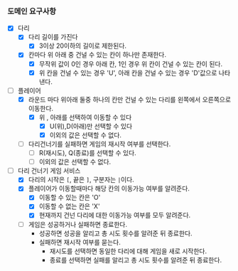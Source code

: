 ### 도메인 요구사항
- [x] 다리
  - [x] 다리 길이를 가진다
    - [x] 3이상 20이하의 길이로 제한된다.
  - [x] 칸마다 위 아래 중 건널 수 있는 칸이 하나만 존재한다.
    - [x] 무작위 값이 0인 경우 아래 칸, 1인 경우 위 칸이 건널 수 있는 칸이 된다.
    - [x] 위 칸을 건널 수 있는 경우 'U', 아래 칸을 건널 수 있는 경우 'D'값으로 나타낸다.

- [ ] 플레이어
  - [x] 라운드 마다 위아래 둘중 하나의 칸만 건널 수 있는 다리를 왼쪽에서 오른쪽으로 이동한다.
    - [x] 위 , 아래를 선택하여 이동할 수 있다
      - [x] U(위),D(아래)만 선택할 수 있다
      - [x] 이외의 값은 선택할 수 없다.
  - [ ] 다리건너기를 실패하면 게임의 재시작 여부를 선택한다.
    - [ ] R(재시도), Q(종료)를 선택할 수 있다.
    - [ ] 이외의 값은 선택할 수 없다.
    
- [ ] 다리 건너기 게임 서비스
  - [x] 다리의 시작은 `[`, 끝은 `]`, 구분자는 `|`이다.
  - [x] 플레이어가 이동할때마다 해당 칸의 이동가능 여부를 알려준다.
    - [x] 이동할 수 있는 칸은 'O'
    - [x] 이동할 수 없는 칸은 'X'
    - [x] 현재까지 건넌 다리에 대한 이동가능 여부를 모두 알려준다.
  - [ ] 게임은 성공하거나 실패하면 종료한다.
    - 성공하면 성공을 알리고 총 시도 횟수를 알려준 뒤 종료한다.
    - 실패하면 재시작 여부를 묻는다.
      - 재시도를 선택하면 동일한 다리에 대해 게임을 새로 시작한다.
      - 종료를 선택하면 실패를 알리고 총 시도 횟수를 알려준 뒤 종료한다.

    